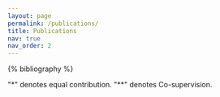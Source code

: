 ```yaml
---
layout: page
permalink: /publications/
title: Publications
nav: true
nav_order: 2
---
```


<!-- _pages/publications.md -->

<!-- Bibsearch Feature -->

<div class="publications">

{% bibliography %}

</div>

"\*" denotes equal contribution. "\*\*" denotes Co-supervision.
